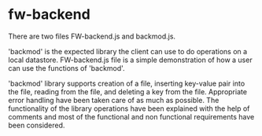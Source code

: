 # fw-backend

There are two files FW-backend.js and backmod.js.

'backmod' is the expected library the client can use to do operations on a local datastore. 
FW-backend.js file is a simple demonstration of how a user can use the functions of 'backmod'.

'backmod' library supports creation of a file, inserting key-value pair into the file, reading from the file, and deleting a key from the file. Appropriate error handling have been taken care of as much as possible.
The functionality of the library operations have been explained with the help of comments and most of the functional and non functional requirements have been considered.

